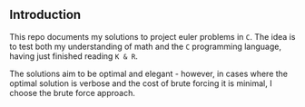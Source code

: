 ## Introduction

This repo documents my solutions to project euler problems in `C`. The idea is to 
test both my understanding of math and the `C` programming language, having just finished reading `K & R`. 

The solutions aim to be optimal and elegant - however, in cases where the optimal solution is verbose and the cost of brute forcing it is minimal, I choose the brute force approach.    
